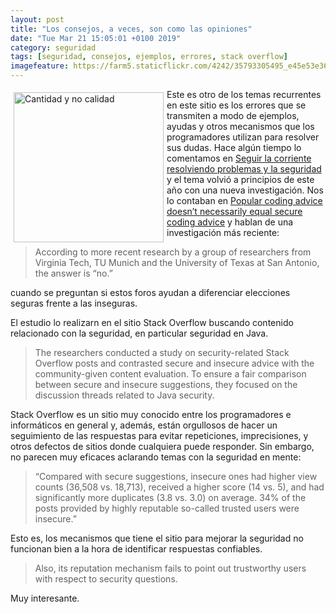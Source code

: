 ```yaml
--- 
layout: post
title: "Los consejos, a veces, son como las opiniones"
date: "Tue Mar 21 15:05:01 +0100 2019"
category: seguridad
tags: [seguridad, consejos, ejemplos, errores, stack overflow]
imagefeature: https://farm5.staticflickr.com/4242/35793305495_e45e53e36f_m.jpg
---
```




<a href="https://avecesunafoto.wordpress.com/2019/02/12/papeleo/" title="Cantidad y no calidad"><img src="https://avecesunafoto.files.wordpress.com/2019/02/img_20190111_134801.jpg" width="240"  alt="Cantidad y no calidad" style="float:left; margin:5px"></a>
Este es otro de los temas recurrentes en este sitio es los errores que se transmiten a modo de ejemplos, ayudas y otros mecanismos que los programadores utilizan para resolver sus dudas. Hace algún tiempo lo comentamos en [Seguir la corriente resolviendo problemas y la seguridad](https://fernand0.github.io/Cuidado-Con-Los-Ejemplos/) y el tema volvió a principios de este año con una nueva investigación. 
Nos lo contaban en [Popular coding advice doesn’t necessarily equal secure coding advice](https://www.helpnetsecurity.com/2019/01/09/insecure-coding-advice/) y hablan de una investigación más reciente:

> According to more recent research by a group of researchers from Virginia Tech, TU Munich and the University of Texas at San Antonio, the answer is “no.”

cuando se preguntan si estos foros ayudan a diferenciar elecciones seguras frente a las inseguras.

El estudio lo realizarn en el sitio Stack Overflow buscando contenido relacionado con la seguridad, en particular seguridad en Java.

> The researchers conducted a study on security-related Stack Overflow posts and contrasted secure and insecure advice with the community-given content evaluation. To ensure a fair comparison between secure and insecure suggestions, they focused on the discussion threads related to Java security.

Stack Overflow es un sitio muy conocido entre los programadores e informáticos en general y, además, están orgullosos de hacer un seguimiento de las respuestas para evitar repeticiones, imprecisiones, y otros defectos de sitios donde cualquiera puede responder. Sin embargo, no parecen muy eficaces aclarando temas con la seguridad en mente:

> “Compared with secure suggestions, insecure ones had higher view counts (36,508 vs. 18,713), received a higher score (14 vs. 5), and had significantly more duplicates (3.8 vs. 3.0) on average. 34% of the posts provided by highly reputable so-called trusted users were insecure.”

Esto es, los mecanismos que tiene el sitio para mejorar la seguridad no funcionan bien a la hora de identificar respuestas confiables.

> Also, its reputation mechanism fails to point out trustworthy users with respect to security questions.

Muy interesante.
